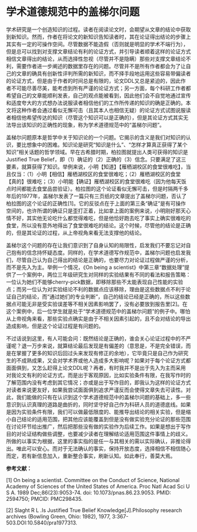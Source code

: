 # 学术道德规范中的盖梯尔问题

学术研究是一个创造知识的过程。读者在阅读论文时，会期望从文章的结论中获取到新知识。然而，作者在将论文的新知识告知读者时，其在论证得出结论的步骤上其实有一定的可操作空间。尽管数据不能造假（否则就是明显的学术不端行为），但是总可以找到对支撑文章结论有利的论证方式，并引导读者顺着这样的论证方式相信文章得出的结论，从而选择性忽视（尽管并不是隐瞒）那些对支撑文章结论不利，需要作者进一步阐述的数据里存在的问题。尽管并不是所有作者都会为了让自己的文章的确具有创新性评判所需的新知识，而不择手段地运用这些容易带偏读者的论证方式，但是由于作者的时间总是有限的，论文DDL又总是紧迫的，因此作者不可能尽善尽美，能考虑到所有严谨的论证方式；另一方面，每个科研工作者都希望自己的文章能顺利发表，自己的观点能被看到，因此他们会不自觉地通过宣传和适度夸大的方式想办法说服读者相信他们的工作所传递的知识的确是正确的。本文将这种作者会通过看似无懈可击（且其本人也相信无疑）的论证方式试图说服读者相信他希望传达的知识（尽管这个知识可以是正确的），但是其论证方式其实无法导出该知识的正确性的现象，称为学术道德规范中的“盖梯尔问题”。

盖梯尔问题原本是哲学中关于知识论的一个问题。它揭示的含义是我们对知识的认识，要比想象中的困难。知识论是研究“知识是什么”、“怎样才算真正获得了某个知识”相关话题的哲学领域。早在古希腊时期，柏拉图就提出人类可获得的知识是Justified True Belief，即（1）确证的（2）正确的（3）信念。只要满足了这三要素，就算获得了知识。举例来说，小明【知道】【雁栖湖校区的食堂很难吃】，当且仅当：（1）小明【相信】雁栖湖校区的食堂很难吃；（2）雁栖湖校区的食堂【真的】很难吃；（3）小明能【确证】雁栖湖校区的食堂很难吃（因为他每天饭点时间都能去食堂品尝验证）。柏拉图的这个论证看似无懈可击，但是时隔两千多年后的1977年，盖梯尔发表了一篇只有三页纸的文章提出了盖梯尔问题，否认了柏拉图的这个论证的正确性[1]。它的反驳点在于上面的第三条“确证”是有可操作空间的，也许所谓的确证只是歪打正着，比如拿上面的案例来说，小明刚好那天心情不好，其实他无论吃什么都觉得难吃，但是他恰好跑去吃了事实上确实很难吃的食堂，所以没有意外地得出了食堂很难吃的结论。这个时候，尽管他的结论是正确的，但是其论证的过程，从上帝视角来看无法支撑他的结论。

盖梯尔这个问题的存在让我们意识到了自身认知的局限性，启发我们不要忘记对自己抱有的信念持怀疑态度。同样的，在学术道德写作规范中，盖梯尔问题也启发我们，尽管自己认为自己得出的结论是正确的，也要尽力对论证过程做严谨的分析，而不是先入为主。举例一个情况，《On being a scientist》中第三章“数据处理”提供了一个案例中，两位三年级研究生对同样的实验结果有不同的看法和报告策略：一位认为她们不能够cherry-pick数据，即移除那些不太能表现自己性能的实验点；而另一位认为对实验结论不利的数据点应该移除，理由是这些数据点不利于论证自己的结论，而“通过她们的专业判断”，自己的结论已经是正确的，所以这些数据点可能无非是受实验误差等不相关因素影响罢了，没有必要放到报告里[2]。在这个案例中，后一位学生就是处于“学术道德规范中的盖梯尔问题”的例子中。哪怕从上帝视角来看，那些实验点确实是由于不相关因素引起的，且不会对结论的导出造成影响，但是这个论证过程是有问题的。

不过话说到这里，有人可能会问：既然结论是正确的，谁会关心论证过程中的不严谨呢？退一万步来说，就算结论最后发现是有偏差的（意思是，不是完全错误，而是在掌握了更多的知识后回过头来发现有修正的余地），它毕竟只是自己作为研究生的不成熟成果，又会对学术界或他人造成多大影响呢？如果对于每个论证方式都面面俱到，又怎么赶得上论文DDL呢？再者，有时我并不是出于先入为主而采用对我论文有利的论证方式，而是出于客观原因，比如实验条件有限，在我写作时的了解范围内没有考虑到其它情况；亦或是出于写作目的，即我认为这样的论证方式对读者来说更友好，如果我尝试面面俱到追求严谨反而会使得文章失去可读性。对此，我们能做的只有在认识到这个学术道德规范中的盖梯尔问题的基础上，多一些意识到认识真理的道路是曲折的，同时坚守好自己作为科研人员的道德底线。如果是因为实验条件有限，我们可以做最低限度的、能推导出结论的相关实验，但是缩小自己结论的适用范围，把其他应该能覆盖到但是没有做实验充分论证的那些范围在讨论环节给出推广，然后把那些没有做的实验作为后续工作。如果是想出于写作目的对论证结构做些调整，也要减少读者在理解结论适用范围这件事情上的歧义。所做的以事实为根据，这里的事实指的是任一与其相关的需以实际确认，非推论得出。唯此可以安心。而对于无法确认的事实，保持开放态度，选择相信不相信随心而定，若有新信息加入，重新整合事实，刷新认知。如此奉行，善莫大焉。

**参考文献：**

[1] On being a scientist. Committee on the Conduct of Science, National Academy of Sciences of the United States of America. Proc Natl Acad Sci U S A. 1989 Dec;86(23):9053-74. doi: 10.1073/pnas.86.23.9053. PMID: 2594750; PMCID: PMC298435. 

[2] Slaght R L .Is Justified True Belief Knowledge[J].Philosophy research archives (Bowling Green, Ohio: 1982), 1977, 3:367-503.DOI:10.5840/pra1977313.
